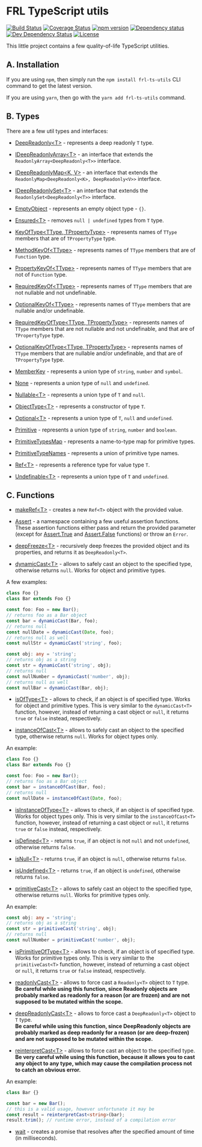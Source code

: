 # FRL TypeScript utils

[![Build Status](https://travis-ci.com/CalionVarduk/ts-utils.png?branch=master)](https://travis-ci.com/CalionVarduk/ts-utils)
[![Coverage Status](https://coveralls.io/repos/github/CalionVarduk/ts-utils/badge.svg)](https://coveralls.io/github/CalionVarduk/ts-utils)
[![npm version](https://badge.fury.io/js/frlluc-utils.svg)](https://www.npmjs.com/package/frlluc-utils)
[![Dependency status](https://david-dm.org/CalionVarduk/ts-utils/status.svg)](https://david-dm.org/CalionVarduk/ts-utils)
[![Dev Dependency Status](https://david-dm.org/CalionVarduk/ts-utils/dev-status.svg)](https://david-dm.org/CalionVarduk/ts-utils?type=dev)
[![License](https://img.shields.io/github/license/mashape/apistatus.svg)](https://github.com/CalionVarduk/ts-utils/blob/master/LICENSE)

This little project contains a few quality-of-life TypeScript utilities.

## A. Installation

If you are using `npm`, then simply run the `npm install frl-ts-utils` CLI command to get the latest version.

If you are using `yarn`, then go with the `yarn add frl-ts-utils` command.

## B. Types

There are a few util types and interfaces:

- [DeepReadonly\<T\>](https://github.com/CalionVarduk/ts-utils/blob/master/src/core/types/deep-readonly.ts#L2) - represents a deep readonly `T` type.

- [IDeepReadonlyArray\<T\>](https://github.com/CalionVarduk/ts-utils/blob/master/src/core/types/deep-readonly.ts#L14) - an interface that extends the `ReadonlyArray<DeepReadonly<T>>` interface.

- [IDeepReadonlyMap\<K, V\>](https://github.com/CalionVarduk/ts-utils/blob/master/src/core/types/deep-readonly.ts#L17) - an interface that extends the `ReadonlyMap<DeepReadonly<K>, DeepReadonly<V>>` interface.

- [IDeepReadonlySet\<T\>](https://github.com/CalionVarduk/ts-utils/blob/master/src/core/types/deep-readonly.ts#L20) - an interface that extends the `ReadonlySet<DeepReadonly<T>>` interface.

- [EmptyObject](https://github.com/CalionVarduk/ts-utils/blob/master/src/core/types/empty-object.ts) - represents an empty object type - `{}`.

- [Ensured\<T\>](https://github.com/CalionVarduk/ts-utils/blob/master/src/core/types/ensured.ts) - removes `null | undefined` types from `T` type.

- [KeyOfType\<TType, TPropertyType\>](https://github.com/CalionVarduk/ts-utils/blob/master/src/core/types/key-of.ts#L7) - represents names of `TType` members that are of `TPropertyType` type.

- [MethodKeyOf\<TType\>](https://github.com/CalionVarduk/ts-utils/blob/master/src/core/types/key-of.ts#L18) - represents names of `TType` members that are of `Function` type.

- [PropertyKeyOf\<TType\>](https://github.com/CalionVarduk/ts-utils/blob/master/src/core/types/key-of.ts#L24) - represents names of `TType` members that are not of `Function` type.

- [RequiredKeyOf\<TType\>](https://github.com/CalionVarduk/ts-utils/blob/master/src/core/types/key-of.ts#L30) - represents names of `TType` members that are not nullable and not undefinable.

- [OptionalKeyOf\<TType\>](https://github.com/CalionVarduk/ts-utils/blob/master/src/core/types/key-of.ts#L41) - represents names of `TType` members that are nullable and/or undefinable.

- [RequiredKeyOfType\<TType, TPropertyType\>](https://github.com/CalionVarduk/ts-utils/blob/master/src/core/types/key-of.ts#L47) - represents names of `TType` members that are not nullable and not undefinable, and that are of `TPropertyType` type.

- [OptionalKeyOfType\<TType, TPropertyType\>](https://github.com/CalionVarduk/ts-utils/blob/master/src/core/types/key-of.ts#L58) - represents names of `TType` members that are nullable and/or undefinable, and that are of `TPropertyType` type.

- [MemberKey](https://github.com/CalionVarduk/ts-utils/blob/master/src/core/types/member-key.ts) - represents a union type of `string`, `number` and `symbol`.

- [None](https://github.com/CalionVarduk/ts-utils/blob/master/src/core/types/none.ts) - represents a union type of `null` and `undefined`.

- [Nullable\<T\>](https://github.com/CalionVarduk/ts-utils/blob/master/src/core/types/nullable.ts) - represents a union type of `T` and `null`.

- [ObjectType\<T\>](https://github.com/CalionVarduk/ts-utils/blob/master/src/core/types/object-type.ts) - represents a constructor of type `T`.

- [Optional\<T\>](https://github.com/CalionVarduk/ts-utils/blob/master/src/core/types/optional.ts) - represents a union type of `T`, `null` and `undefined`.

- [Primitive](https://github.com/CalionVarduk/ts-utils/blob/master/src/core/types/primitive.ts#L2) - represents a union type of `string`, `number` and `boolean`.

- [PrimitiveTypesMap](https://github.com/CalionVarduk/ts-utils/blob/master/src/core/types/primitive.ts#L5) - represents a name-to-type map for primitive types.

- [PrimitiveTypeNames](https://github.com/CalionVarduk/ts-utils/blob/master/src/core/types/primitive.ts#L17) - represents a union of primitive type names.

- [Ref\<T\>](https://github.com/CalionVarduk/ts-utils/blob/master/src/core/types/ref.ts#L2) - represents a reference type for value type `T`.

- [Undefinable\<T\>](https://github.com/CalionVarduk/ts-utils/blob/master/src/core/types/undefinable.ts) - represents a union type of `T` and `undefined`.

## C. Functions

- [makeRef\<T\>](https://github.com/CalionVarduk/ts-utils/blob/master/src/core/types/ref.ts#L12) - creates a new `Ref<T>` object with the provided value.

- [Assert](https://github.com/CalionVarduk/ts-utils/blob/master/src/core/functions/assert.ts#L21) - a namespace containing a few useful assertion functions. These assertion functions either pass and return the provided parameter (except for [Assert.True](https://github.com/CalionVarduk/ts-utils/blob/master/src/core/functions/assert.ts#166) and [Assert.False](https://github.com/CalionVarduk/ts-utils/blob/master/src/core/functions/assert.ts#178) functions) or throw an `Error`.

- [deepFreeze\<T\>](https://github.com/CalionVarduk/ts-utils/blob/master/src/core/functions/deep-freeze.ts) - recursively deep freezes the provided object and its properties, and returns it as `DeepReadonly<T>`.

- [dynamicCast\<T\>](https://github.com/CalionVarduk/ts-utils/blob/master/src/core/functions/dynamic-cast.ts#L21) - allows to safely cast an object to the specified type, otherwise returns `null`. Works for object and primitive types.

A few examples:
```typescript
class Foo {}
class Bar extends Foo {}

const foo: Foo = new Bar();
// returns foo as a Bar object
const bar = dynamicCast(Bar, foo);
// returns null
const nullDate = dynamicCast(Date, foo);
// returns null as well
const nullStr = dynamicCast('string', foo);

const obj: any = 'string';
// returns obj as a string
const str = dynamicCast('string', obj);
// returns null
const nullNumber = dynamicCast('number', obj);
// returns null as well
const nullBar = dynamicCast(Bar, obj);
```

- [isOfType\<T\>](https://github.com/CalionVarduk/ts-utils/blob/master/src/core/functions/dynamic-cast.ts#L37) - allows to check, if an object is of specified type. Works for object and primitive types. This is very similar to the `dynamicCast<T>` function, however, instead of returning a cast object or `null`, it returns `true` or `false` instead, respectively.

- [instanceOfCast\<T\>](https://github.com/CalionVarduk/ts-utils/blob/master/src/core/functions/instance-of-cast.ts#L21) - allows to safely cast an object to the specified type, otherwise returns `null`. Works for object types only.

An example:
```typescript
class Foo {}
class Bar extends Foo {}

const foo: Foo = new Bar();
// returns foo as a Bar object
const bar = instanceOfCast(Bar, foo);
// returns null
const nullDate = instanceOfCast(Date, foo);
```

- [isInstanceOfType\<T\>](https://github.com/CalionVarduk/ts-utils/blob/master/src/core/functions/instance-of-cast.ts#L10) - allows to check, if an object is of specified type. Works for object types only. This is very similar to the `instanceOfCast<T>` function, however, instead of returning a cast object or `null`, it returns `true` or `false` instead, respectively.

- [isDefined\<T\>](https://github.com/CalionVarduk/ts-utils/blob/master/src/core/functions/is-defined.ts) - returns `true`, if an object is not `null` and not `undefined`, otherwise returns `false`.

- [isNull\<T\>](https://github.com/CalionVarduk/ts-utils/blob/master/src/core/functions/is-null.ts) - returns `true`, if an object is `null`, otherwise returns `false`.

- [isUndefined\<T\>](https://github.com/CalionVarduk/ts-utils/blob/master/src/core/functions/is-undefined.ts) - returns `true`, if an object is `undefined`, otherwise returns `false`.

- [primitiveCast\<T\>](https://github.com/CalionVarduk/ts-utils/blob/master/src/core/functions/primitive-cast.ts#L21) - allows to safely cast an object to the specified type, otherwise returns `null`. Works for primitive types only.

An example:
```typescript
const obj: any = 'string';
// returns obj as a string
const str = primitiveCast('string', obj);
// returns null
const nullNumber = primitiveCast('number', obj);
```

- [isPrimitiveOfType\<T\>](https://github.com/CalionVarduk/ts-utils/blob/master/src/core/functions/primitive-cast.ts#L10) - allows to check, if an object is of specified type. Works for primitive types only. This is very similar to the `primitiveCast<T>` function, however, instead of returning a cast object or `null`, it returns `true` or `false` instead, respectively.

- [readonlyCast\<T\>](https://github.com/CalionVarduk/ts-utils/blob/master/src/core/functions/readonly-cast.ts#L9) - allows to force cast a `Readonly<T>` object to `T` type.
<br/>**Be careful while using this function, since Readonly objects are probably marked as readonly for a reason (or are frozen) and are not supposed to be mutated within the scope.**

- [deepReadonlyCast\<T\>](https://github.com/CalionVarduk/ts-utils/blob/master/src/core/functions/readonly-cast.ts#L19) - allows to force cast a `DeepReadonly<T>` object to `T` type.
<br/>**Be careful while using this function, since DeepReadonly objects are probably marked as deep readonly for a reason (or are deep-frozen) and are not supposed to be mutated within the scope.**

- [reinterpretCast\<T\>](https://github.com/CalionVarduk/ts-utils/blob/master/src/core/functions/reinterpret-cast.ts) - allows to force cast an object to the specified type.
<br/>**Be very careful while using this function, because it allows you to cast any object to any type, which may cause the compilation process not to catch an obvious error.**

An example:
```typescript
class Bar {}

const bar = new Bar();
// this is a valid usage, however unfortunate it may be
const result = reinterpretCast<string>(bar);
result.trim(); // runtime error, instead of a compilation error
```

- [wait](https://github.com/CalionVarduk/ts-utils/blob/master/src/core/functions/wait.ts) - creates a promise that resolves after the specified amount of time (in milliseconds).
